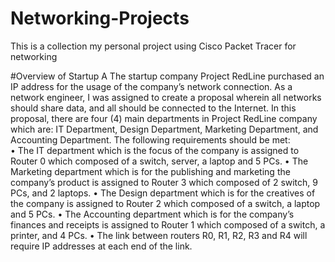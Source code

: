 # Networking-Projects
This is a collection my personal project using Cisco Packet Tracer for networking


#Overview of Startup A
 The startup company Project RedLine purchased an IP address for the usage of the company’s network connection. As a network engineer, I was assigned to create a proposal wherein all networks should share data, and all should be connected to the Internet. 
In this proposal, there are four (4) main departments in Project RedLine company which are: IT Department, Design Department, Marketing Department, and Accounting Department. The following requirements should be met:  
•	The IT department which is the focus of the company is assigned to Router 0 which composed of a switch, server, a laptop and 5 PCs.
•	The Marketing department which is for the publishing and marketing the company’s product is assigned to Router 3 which composed of 2 switch, 9 PCs, and 2 laptops.
•	The Design department which is for the creatives of the company is assigned to Router 2 which composed of a switch, a laptop and 5 PCs.
•	The Accounting department which is for the company’s finances and receipts is assigned to Router 1 which composed of a switch, a printer, and 4 PCs.
•	The link between routers R0, R1, R2, R3 and R4 will require IP addresses at each end of the link.